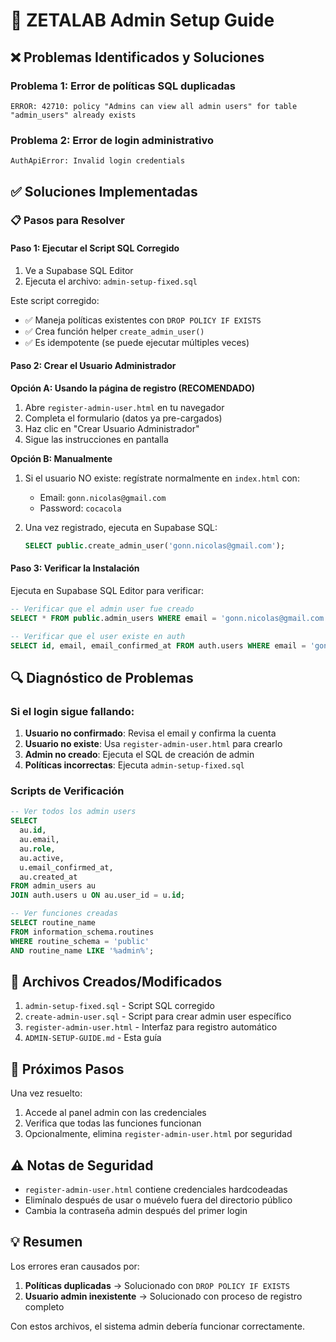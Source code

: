 # 🔧 ZETALAB Admin Setup Guide

## ❌ Problemas Identificados y Soluciones

### Problema 1: Error de políticas SQL duplicadas
```
ERROR: 42710: policy "Admins can view all admin users" for table "admin_users" already exists
```

### Problema 2: Error de login administrativo
```
AuthApiError: Invalid login credentials
```

## ✅ Soluciones Implementadas

### 📋 Pasos para Resolver

#### Paso 1: Ejecutar el Script SQL Corregido

1. Ve a Supabase SQL Editor
2. Ejecuta el archivo: `admin-setup-fixed.sql`

Este script corregido:
- ✅ Maneja políticas existentes con `DROP POLICY IF EXISTS`
- ✅ Crea función helper `create_admin_user()` 
- ✅ Es idempotente (se puede ejecutar múltiples veces)

#### Paso 2: Crear el Usuario Administrador

**Opción A: Usando la página de registro (RECOMENDADO)**
1. Abre `register-admin-user.html` en tu navegador
2. Completa el formulario (datos ya pre-cargados)
3. Haz clic en "Crear Usuario Administrador"
4. Sigue las instrucciones en pantalla

**Opción B: Manualmente**
1. Si el usuario NO existe: regístrate normalmente en `index.html` con:
   - Email: `gonn.nicolas@gmail.com`
   - Password: `cocacola`

2. Una vez registrado, ejecuta en Supabase SQL:
   ```sql
   SELECT public.create_admin_user('gonn.nicolas@gmail.com');
   ```

#### Paso 3: Verificar la Instalación

Ejecuta en Supabase SQL Editor para verificar:
```sql
-- Verificar que el admin user fue creado
SELECT * FROM public.admin_users WHERE email = 'gonn.nicolas@gmail.com';

-- Verificar que el user existe en auth
SELECT id, email, email_confirmed_at FROM auth.users WHERE email = 'gonn.nicolas@gmail.com';
```

## 🔍 Diagnóstico de Problemas

### Si el login sigue fallando:

1. **Usuario no confirmado**: Revisa el email y confirma la cuenta
2. **Usuario no existe**: Usa `register-admin-user.html` para crearlo
3. **Admin no creado**: Ejecuta el SQL de creación de admin
4. **Políticas incorrectas**: Ejecuta `admin-setup-fixed.sql`

### Scripts de Verificación

```sql
-- Ver todos los admin users
SELECT 
  au.id,
  au.email,
  au.role,
  au.active,
  u.email_confirmed_at,
  au.created_at
FROM admin_users au
JOIN auth.users u ON au.user_id = u.id;

-- Ver funciones creadas
SELECT routine_name 
FROM information_schema.routines 
WHERE routine_schema = 'public' 
AND routine_name LIKE '%admin%';
```

## 📁 Archivos Creados/Modificados

1. `admin-setup-fixed.sql` - Script SQL corregido
2. `create-admin-user.sql` - Script para crear admin user específico  
3. `register-admin-user.html` - Interfaz para registro automático
4. `ADMIN-SETUP-GUIDE.md` - Esta guía

## 🚀 Próximos Pasos

Una vez resuelto:
1. Accede al panel admin con las credenciales
2. Verifica que todas las funciones funcionan
3. Opcionalmente, elimina `register-admin-user.html` por seguridad

## ⚠️ Notas de Seguridad

- `register-admin-user.html` contiene credenciales hardcodeadas
- Elimínalo después de usar o muévelo fuera del directorio público
- Cambia la contraseña admin después del primer login

## 💡 Resumen

Los errores eran causados por:
1. **Políticas duplicadas** → Solucionado con `DROP POLICY IF EXISTS`
2. **Usuario admin inexistente** → Solucionado con proceso de registro completo

Con estos archivos, el sistema admin debería funcionar correctamente.